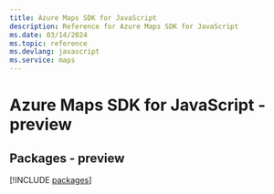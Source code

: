 ```yaml
---
title: Azure Maps SDK for JavaScript
description: Reference for Azure Maps SDK for JavaScript
ms.date: 03/14/2024
ms.topic: reference
ms.devlang: javascript
ms.service: maps
---
```

# Azure Maps SDK for JavaScript - preview
## Packages - preview
[!INCLUDE [packages](maps-index.md)]